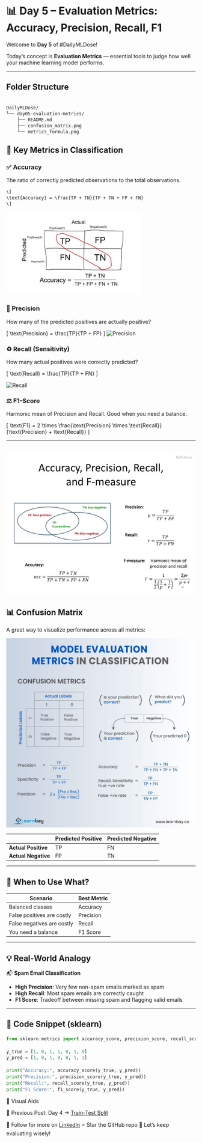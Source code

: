 # 📊 Day 5 – Evaluation Metrics: Accuracy, Precision, Recall, F1

Welcome to **Day 5** of #DailyMLDose!

Today’s concept is **Evaluation Metrics** — essential tools to judge how well your machine learning model performs.

---
## Folder Structure
```

DailyMLDose/
└── day05-evaluation-metrics/
    ├── README.md
    ├── confusion_matrix.png
    └── metrics_formula.png
```
## 📌 Key Metrics in Classification

### ✅ Accuracy
The ratio of correctly predicted observations to the total observations.
```
\[
\text{Accuracy} = \frac{TP + TN}{TP + TN + FP + FN}
\]
```
![Accuracy](Accuracy.jpg)

### 🎯 Precision
How many of the predicted positives are actually positive?

\[
\text{Precision} = \frac{TP}{TP + FP}
\]
![Precision](precision.png)

### ♻️ Recall (Sensitivity)
How many actual positives were correctly predicted?

\[
\text{Recall} = \frac{TP}{TP + FN}
\]

![Recall](recall.png)

### ⚖️ F1-Score
Harmonic mean of Precision and Recall. Good when you need a balance.

\[
\text{F1} = 2 \times \frac{\text{Precision} \times \text{Recall}}{\text{Precision} + \text{Recall}}
\]

---
![Accuracy, Precision, Recall, F1-Score](./Accuracy_Precision_Recall_f1.jpg)
---

## 📊 Confusion Matrix

A great way to visualize performance across all metrics:

![Confusion Matrix](Confusion_matrix.jpg)

|               | Predicted Positive | Predicted Negative |
|---------------|--------------------|--------------------|
| **Actual Positive** | TP                 | FN                 |
| **Actual Negative** | FP                 | TN                 |

---

## 📍 When to Use What?

| Scenario                        | Best Metric        |
|---------------------------------|--------------------|
| Balanced classes                | Accuracy           |
| False positives are costly      | Precision          |
| False negatives are costly      | Recall             |
| You need a balance              | F1 Score           |

---

## 💡 Real-World Analogy

📬 **Spam Email Classification**

- **High Precision**: Very few non-spam emails marked as spam  
- **High Recall**: Most spam emails are correctly caught  
- **F1 Score**: Tradeoff between missing spam and flagging valid emails

---

## 🔗 Code Snippet (sklearn)

```python
from sklearn.metrics import accuracy_score, precision_score, recall_score, f1_score

y_true = [1, 0, 1, 1, 0, 1, 0]
y_pred = [1, 0, 1, 0, 0, 1, 1]

print("Accuracy:", accuracy_score(y_true, y_pred))
print("Precision:", precision_score(y_true, y_pred))
print("Recall:", recall_score(y_true, y_pred))
print("F1 Score:", f1_score(y_true, y_pred))

```
📎 Visual Aids

🔁 Previous Post:
Day 4 → [Train-Test Split](./day04-train-test-validation)

📌 Follow for more on [LinkedIn](https://www.linkedin.com/in/shadabur-rahaman-1b5703249/)
⭐ Star the GitHub repo
🎯 Let’s keep evaluating wisely!

